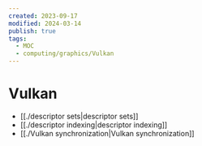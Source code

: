 ```yaml
---
created: 2023-09-17
modified: 2024-03-14
publish: true
tags:
  - MOC
  - computing/graphics/Vulkan
---
```

# Vulkan
- [[./descriptor sets|descriptor sets]]
- [[./descriptor indexing|descriptor indexing]]
- [[./Vulkan synchronization|Vulkan synchronization]]